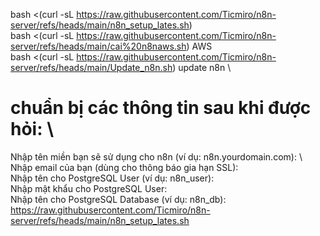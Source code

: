 bash <(curl -sL https://raw.githubusercontent.com/Ticmiro/n8n-server/refs/heads/main/n8n_setup_lates.sh) \
bash <(curl -sL https://raw.githubusercontent.com/Ticmiro/n8n-server/refs/heads/main/cai%20n8naws.sh) AWS \
bash <(curl -sL https://raw.githubusercontent.com/Ticmiro/n8n-server/refs/heads/main/Update_n8n.sh) update n8n \
# chuẩn bị các thông tin sau khi được hỏi: \
Nhập tên miền bạn sẽ sử dụng cho n8n (ví dụ: n8n.yourdomain.com): \ 
Nhập email của bạn (dùng cho thông báo gia hạn SSL): \
Nhập tên cho PostgreSQL User (ví dụ: n8n_user): \
Nhập mật khẩu cho PostgreSQL User: \
Nhập tên cho PostgreSQL Database (ví dụ: n8n_db): \
https://raw.githubusercontent.com/Ticmiro/n8n-server/refs/heads/main/n8n_setup_lates.sh
